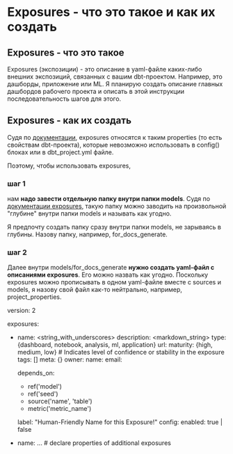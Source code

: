 # Exposures - что это такое и как их создать

## Exposures - что это такое

Exposures (экспозиции) - это описание в yaml-файле каких-либо внешних экспозиций, связанных с вашим dbt-проектом. Например, это дашборды, приложение или ML. Я планирую создать описание главных дашбордов рабочего проекта и описать в этой инструкции последовательность шагов для этого.

## Exposures - как их создать

Судя по [документации](https://docs.getdbt.com/reference/configs-and-properties#which-properties-are-not-also-configs), exposures относятся к таким properties (то есть свойствам dbt-проекта), которые невозможно использовать в config() блоках или в dbt_project.yml файле. 

Поэтому, чтобы использовать exposures, 

### шаг 1

нам **надо завести отдельную папку внутри папки models**. Судя по [документации exposures](https://docs.getdbt.com/reference/exposure-properties), такую папку можно заводить на произвольной "глубине" внутри папки models и называть как угодно. 

Я предпочту создать папку сразу внутри папки models, не зарываясь в глубины. Назову папку, например, for_docs_generate. 

### шаг 2

Далее внутри models/for_docs_generate **нужно создать yaml-файл с описаниями exposures**. Его можно назвать как угодно. Поскольку exposures можно прописывать в одном yaml-файле вместе с sources и models, я назову свой файл как-то нейтрально, например, project_properties.



  version: 2

exposures:
  - name: <string_with_underscores>
    description: <markdown_string>
    type: {dashboard, notebook, analysis, ml, application}
    url: <string>
    maturity: {high, medium, low}  # Indicates level of confidence or stability in the exposure
    tags: [<string>]
    meta: {<dictionary>}
    owner:
      name: <string>
      email: <string>
    
    depends_on:
      - ref('model')
      - ref('seed')
      - source('name', 'table')
      - metric('metric_name')
      
    label: "Human-Friendly Name for this Exposure!"
    config:
      enabled: true | false

  - name: ... # declare properties of additional exposures

